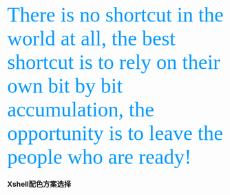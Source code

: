 <font color=#0099ff size=7 face="黑体">There is no shortcut in the world at all, the best shortcut is to rely on their own bit by bit accumulation, the opportunity is to leave the people who are ready!</font>
### Xshell配色方案选择
